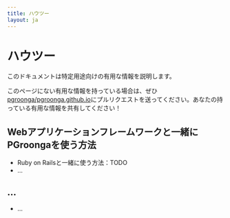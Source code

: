 ```yaml
---
title: ハウツー
layout: ja
---
```


# ハウツー

このドキュメントは特定用途向けの有用な情報を説明します。

このページにない有用な情報を持っている場合は、ぜひ[pgroonga/pgroonga.github.io](https://github.com/pgroonga/pgroonga.github.io)にプルリクエストを送ってください。あなたの持っている有用な情報を共有してください！

## Webアプリケーションフレームワークと一緒にPGroongaを使う方法

  * Ruby on Railsと一緒に使う方法：TODO
  * ...

## ...

  * ...

